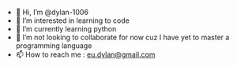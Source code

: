 - 👋 Hi, I’m @dylan-1006
- 👀 I’m interested in learning to code
- 🌱 I’m currently learning python
- 💞️ I’m not looking to collaborate for now cuz I have yet to master a programming language
- 📫 How to reach me : eu.dylan@gmail.com

<!---
dylan-1006/dylan-1006 is a ✨ special ✨ repository because its `README.md` (this file) appears on your GitHub profile.
You can click the Preview link to take a look at your changes.
--->

